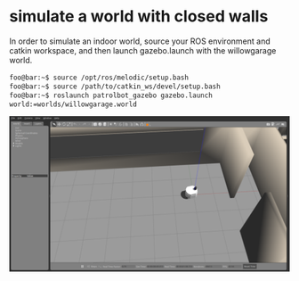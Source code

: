 # simulate a world with closed walls

In order to simulate an indoor world, source your ROS environment and catkin workspace, and then launch gazebo.launch with the willowgarage world.

```console
foo@bar:~$ source /opt/ros/melodic/setup.bash
foo@bar:~$ source /path/to/catkin_ws/devel/setup.bash
foo@bar:~$ roslaunch patrolbot_gazebo gazebo.launch world:=worlds/willowgarage.world
```

![A Patrolbot robot inside Gazebo.](img/patrolbot_gazebo.png "A Patrolbot robot inside Gazebo.")